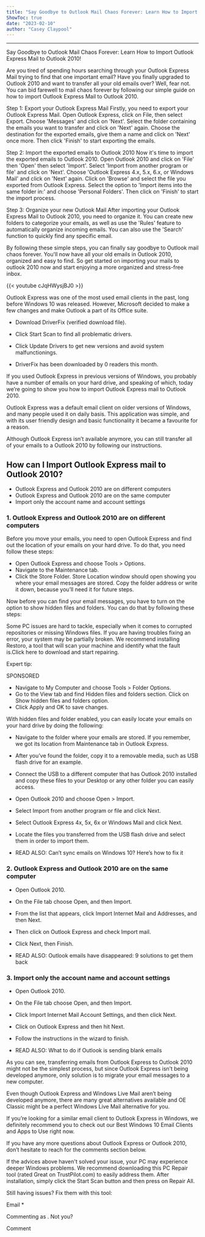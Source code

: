 ```yaml
---
title: "Say Goodbye to Outlook Mail Chaos Forever: Learn How to Import Outlook Express Mail to Outlook 2010!"
ShowToc: true 
date: "2023-02-10"
author: "Casey Claypool"
---
```

*****
Say Goodbye to Outlook Mail Chaos Forever: Learn How to Import Outlook Express Mail to Outlook 2010!

Are you tired of spending hours searching through your Outlook Express Mail trying to find that one important email? Have you finally upgraded to Outlook 2010 and want to transfer all your old emails over? Well, fear not. You can bid farewell to mail chaos forever by following our simple guide on how to import Outlook Express Mail to Outlook 2010.

Step 1: Export your Outlook Express Mail
Firstly, you need to export your Outlook Express Mail. Open Outlook Express, click on File, then select Export. Choose 'Messages' and click on 'Next'. Select the folder containing the emails you want to transfer and click on 'Next' again. Choose the destination for the exported emails, give them a name and click on 'Next' once more. Then click 'Finish' to start exporting the emails.

Step 2: Import the exported emails to Outlook 2010
Now it's time to import the exported emails to Outlook 2010. Open Outlook 2010 and click on 'File' then 'Open' then select 'Import'. Select 'Import from another program or file' and click on 'Next'. Choose 'Outlook Express 4.x, 5.x, 6.x, or Windows Mail' and click on 'Next' again. Click on 'Browse' and select the file you exported from Outlook Express. Select the option to 'Import items into the same folder in:' and choose 'Personal Folders'. Then click on 'Finish' to start the import process.

Step 3: Organize your new Outlook Mail
After importing your Outlook Express Mail to Outlook 2010, you need to organize it. You can create new folders to categorize your emails, as well as use the 'Rules' feature to automatically organize incoming emails. You can also use the 'Search' function to quickly find any specific email.

By following these simple steps, you can finally say goodbye to Outlook mail chaos forever. You'll now have all your old emails in Outlook 2010, organized and easy to find. So get started on importing your mails to outlook 2010 now and start enjoying a more organized and stress-free inbox.

{{< youtube cJqHWysjBJ0 >}} 



Outlook Express was one of the most used email clients in the past, long before Windows 10 was released. However, Microsoft decided to make a few changes and make Outlook a part of its Office suite.
 
 
 
- Download DriverFix (verified download file).
 - Click Start Scan to find all problematic drivers.
 - Click Update Drivers to get new versions and avoid system malfunctionings.

 
- DriverFix has been downloaded by 0 readers this month.

 
If you used Outlook Express in previous versions of Windows, you probably have a number of emails on your hard drive, and speaking of which, today we’re going to show you how to import Outlook Express mail to Outlook 2010.
 
Outlook Express was a default email client on older versions of Windows, and many people used it on daily basis. This application was simple, and with its user friendly design and basic functionality it became a favourite for a reason.
 
Although Outlook Express isn’t available anymore, you can still transfer all of your emails to a Outlook 2010 by following our instructions.
 
## How can I Import Outlook Express mail to Outlook 2010?
 
- Outlook Express and Outlook 2010 are on different computers
 - Outlook Express and Outlook 2010 are on the same computer
 - Import only the account name and account settings

 
### 1. Outlook Express and Outlook 2010 are on different computers
 
Before you move your emails, you need to open Outlook Express and find out the location of your emails on your hard drive. To do that, you need follow these steps:
 
- Open Outlook Express and choose Tools > Options.
 - Navigate to the Maintenance tab.
 - Click the Store Folder. Store Location window should open showing you where your email messages are stored. Copy the folder address or write it down, because you’ll need it for future steps.

 
Now before you can find your email messages, you have to turn on the option to show hidden files and folders. You can do that by following these steps:
 
Some PC issues are hard to tackle, especially when it comes to corrupted repositories or missing Windows files. If you are having troubles fixing an error, your system may be partially broken. We recommend installing Restoro, a tool that will scan your machine and identify what the fault is.Click here to download and start repairing.
 
Expert tip:
 
SPONSORED
 
- Navigate to My Computer and choose Tools > Folder Options.
 - Go to the View tab and find Hidden files and folders section. Click on Show hidden files and folders option.
 - Click Apply and OK to save changes.

 
With hidden files and folder enabled, you can easily locate your emails on your hard drive by doing the following:
 
- Navigate to the folder where your emails are stored. If you remember, we got its location from Maintenance tab in Outlook Express.
 - After you’ve found the folder, copy it to a removable media, such as USB flash drive for an example.
 - Connect the USB to a different computer that has Outlook 2010 installed and copy these files to your Desktop or any other folder you can easily access.
 - Open Outlook 2010 and choose Open > Import.
 - Select Import from another program or file and click Next.
 - Select Outlook Express 4x, 5x, 6x or Windows Mail and click Next.
 - Locate the files you transferred from the USB flash drive and select them in order to import them.

 
- READ ALSO: Can’t sync emails on Windows 10? Here’s how to fix it

 
### 2. Outlook Express and Outlook 2010 are on the same computer
 
- Open Outlook 2010.
 - On the File tab choose Open, and then Import.
 - From the list that appears, click Import Internet Mail and Addresses, and then Next.
 - Then click on Outlook Express and check Import mail.
 - Click Next, then Finish.

 
- READ ALSO: Outlook emails have disappeared: 9 solutions to get them back

 
### 3. Import only the account name and account settings
 
- Open Outlook 2010.
 - On the File tab choose Open, and then Import.
 - Click Import Internet Mail Account Settings, and then click Next.
 - Click on Outlook Express and then hit Next.
 - Follow the instructions in the wizard to finish.

 
- READ ALSO: What to do if Outlook is sending blank emails

 
As you can see, transferring emails from Outlook Express to Outlook 2010 might not be the simplest process, but since Outlook Express isn’t being developed anymore, only solution is to migrate your email messages to a new computer.
 
Even though Outlook Express and Windows Live Mail aren’t being developed anymore, there are many great alternatives available and OE Classic might be a perfect Windows Live Mail alternative for you.
 
If you’re looking for a similar email client to Outlook Express in Windows, we definitely recommend you to check out our Best Windows 10 Email Clients and Apps to Use right now.
 
If you have any more questions about Outlook Express or Outlook 2010, don’t hesitate to reach for the comments section below.
 

 
If the advices above haven't solved your issue, your PC may experience deeper Windows problems. We recommend downloading this PC Repair tool (rated Great on TrustPilot.com) to easily address them. After installation, simply click the Start Scan button and then press on Repair All.
 
Still having issues? Fix them with this tool:
 
Email * 
 

Commenting as .
Not you?

 
Comment 





